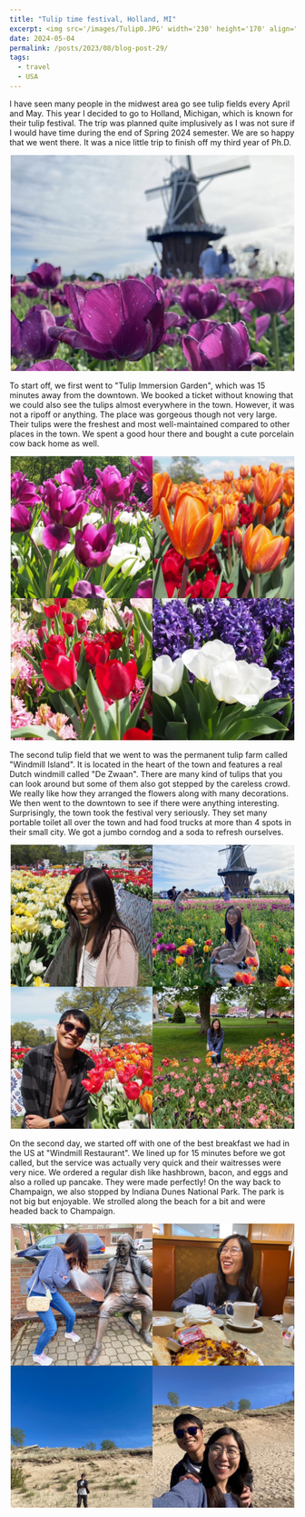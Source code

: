 ```yaml
---
title: "Tulip time festival, Holland, MI"
excerpt: <img src='/images/Tulip0.JPG' width='230' height='170' align="right" hspace="20"> I have seen many people in the midwest area go see tulip fields every April and May. This year I decided to go to Holland, Michigan, which is known for their tulip festival. The trip was planned quite implusively as I was not sure if I would have time during the end of Spring 2024 semester. We are so happy that we went there. It was a nice little trip to finish off my third year of Ph.D. 
date: 2024-05-04
permalink: /posts/2023/08/blog-post-29/
tags:
  - travel
  - USA
---
```


I have seen many people in the midwest area go see tulip fields every April and May. This year I decided to go to Holland, Michigan, which is known for their tulip festival. The trip was planned quite implusively as I was not sure if I would have time during the end of Spring 2024 semester. We are so happy that we went there. It was a nice little trip to finish off my third year of Ph.D. 

<p align="center">
  <img src="/images/Tulip0.JPG" width='500' height= '380' loading="lazy">
</p>

To start off, we first went to "Tulip Immersion Garden", which was 15 minutes away from the downtown. We booked a ticket without knowing that we could also see the tulips almost everywhere in the town. However, it was not a ripoff or anything. The place was gorgeous though not very large. Their tulips were the freshest and most well-maintained compared to other places in the town. We spent a good hour there and bought a cute porcelain cow back home as well. 

<p align="center">
  <img src="/images/Tulip1.JPG" width='500' height= '500' loading="lazy">
</p>

The second tulip field that we went to was the permanent tulip farm called "Windmill Island". It is located in the heart of the town and features a real Dutch windmill called "De Zwaan". There are many kind of tulips that you can look around but some of them also got stepped by the careless crowd. We really like how they arranged the flowers along with many decorations. We then went to the downtown to see if there were anything interesting. Surprisingly, the town took the festival very seriously. They set many portable toilet all over the town and had food trucks at more than 4 spots in their small city. We got a jumbo corndog and a soda to refresh ourselves.
<p align="center">
  <img src="/images/Tulip2.JPG" width='500' height= '500' loading="lazy">
</p>

On the second day, we started off with one of the best breakfast we had in the US at "Windmill Restaurant". We lined up for 15 minutes before we got called, but the service was actually very quick and their waitresses were very nice. We ordered a regular dish like hashbrown, bacon, and eggs and also a rolled up pancake. They were made perfectly! On the way back to Champaign, we also stopped by Indiana Dunes National Park. The park is not big but enjoyable. We strolled along the beach for a bit and were headed back to Champaign. 
<p align="center">
  <img src="/images/Tulip3.JPG" width='500' height= '500' loading="lazy">
</p>

